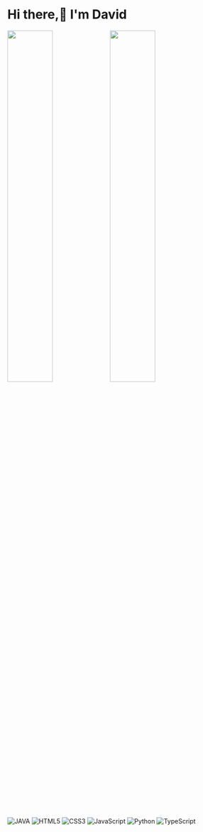 # Hi there,🖖 I'm David
<img aligm="left"  width="45%" src="https://github-readme-stats.vercel.app/api?username=DavidCaffrey&theme=cobalt2&show_icons=true"/>
<img aligm="left"  width="45%" src="https://github-readme-stats.vercel.app/api/top-langs/?username=DavidCaffrey&layout=compact" />

![JAVA](https://img.shields.io/badge/java-%23323330.svg?style=for-the-badge&logo=java&logoColor=white)
![HTML5](https://img.shields.io/badge/html5-%23E34F26.svg?style=for-the-badge&logo=html5&logoColor=white)
![CSS3](https://img.shields.io/badge/css3-%231572B6.svg?style=for-the-badge&logo=css3&logoColor=white)
![JavaScript](https://img.shields.io/badge/javascript-%23323330.svg?style=for-the-badge&logo=javascript&logoColor=%23F7DF1E)
	![Python](https://img.shields.io/badge/python-3670A0?style=for-the-badge&logo=python&logoColor=ffdd54)
	![TypeScript](https://img.shields.io/badge/typescript-%23007ACC.svg?style=for-the-badge&logo=typescript&logoColor=white)
